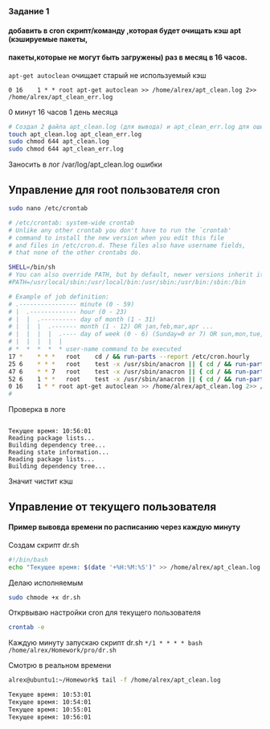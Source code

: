 ### Задание 1

#### добавить в cron скрипт/команду ,которая будет очищать кэш apt (кэшируемые пакеты,
#### пакеты,которые не могут быть загружены) раз в месяц в 16 часов.

`apt-get autoclean` очищает старый не используемый кэш


`0 16    1 * * root apt-get autoclean >> /home/alrex/apt_clean.log 2>> /home/alrex/apt_clean_err.log`


0 минут
16 часов
1 день месяца


```bash
# Создал 2 файла apt_clean.log (для вывода) и apt_clean_err.log для ошибок 
touch apt_clean.log apt_clean_err.log
sudo chmod 644 apt_clean.log
sudo chmod 644 apt_clean_err.log

```


Заносить в лог /var/log/apt_clean.log ошибки

## Управление для root пользователя cron

```bash
sudo nano /etc/crontab
```

```bash
# /etc/crontab: system-wide crontab
# Unlike any other crontab you don't have to run the `crontab'
# command to install the new version when you edit this file
# and files in /etc/cron.d. These files also have username fields,
# that none of the other crontabs do.

SHELL=/bin/sh
# You can also override PATH, but by default, newer versions inherit it from the environment
#PATH=/usr/local/sbin:/usr/local/bin:/usr/sbin:/usr/bin:/sbin:/bin

# Example of job definition:
# .---------------- minute (0 - 59)
# |  .------------- hour (0 - 23)
# |  |  .---------- day of month (1 - 31)
# |  |  |  .------- month (1 - 12) OR jan,feb,mar,apr ...
# |  |  |  |  .---- day of week (0 - 6) (Sunday=0 or 7) OR sun,mon,tue,wed,thu,fri,sat
# |  |  |  |  |
# *  *  *  *  * user-name command to be executed
17 *    * * *   root    cd / && run-parts --report /etc/cron.hourly
25 6    * * *   root    test -x /usr/sbin/anacron || { cd / && run-parts --report /etc/cron.daily; }
47 6    * * 7   root    test -x /usr/sbin/anacron || { cd / && run-parts --report /etc/cron.weekly; }
52 6    1 * *   root    test -x /usr/sbin/anacron || { cd / && run-parts --report /etc/cron.monthly; }
0 16    1 * * root apt-get autoclean >> /home/alrex/apt_clean.log 2>> /home/alrex/apt_clean_err.log
#

```
Проверка в логе
```alrex@ubuntu1:~/Homework$ tail -f /home/alrex/apt_clean.log

Текущее время: 10:56:01
Reading package lists...
Building dependency tree...
Reading state information...
Reading package lists...
Building dependency tree...
```
Значит чистит кэш


## Управление от текущего пользователя

#### Пример вывовда времени по расписанию через каждую минуту

Создам скрипт dr.sh 

``` bash
#!/bin/bash
echo "Текущее время: $(date '+%H:%M:%S')" >> /home/alrex/apt_clean.log
```
Делаю исполняемым
``` bash
sudo chmode +x dr.sh
```

Открвываю настройки cron для текущего пользователя
``` bash
crontab -e
```

Каждую минуту запускаю скрипт dr.sh
`*/1 * * * * bash /home/alrex/Homework/pro/dr.sh`

Смотрю в реальном времени
```bash
alrex@ubuntu1:~/Homework$ tail -f /home/alrex/apt_clean.log

Текущее время: 10:53:01
Текущее время: 10:54:01
Текущее время: 10:55:01
Текущее время: 10:56:01
```